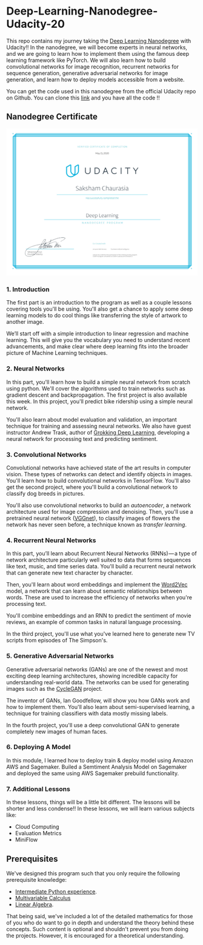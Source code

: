 # Deep-Learning-Nanodegree-Udacity-20

This repo contains my journey taking the [Deep Learning Nanodegree](https://www.udacity.com/course/deep-learning-nanodegree--nd101) with Udacity!! In the nanodegree, we will become experts in neural networks, and we are going to learn how to implement them using the famous deep learning framework like PyTorch. We will also learn how to build convolutional networks for image recognition, recurrent networks for sequence generation, generative adversarial networks for image generation, and learn how to deploy models accessible from a website.

You can get the code used in this nanodegree from the official Udacity repo on Github. You can clone this [link](https://github.com/udacity/deep-learning) and you have all the code !!

## Nanodegree Certificate
![alt](https://github.com/imsaksham-c/UdacityDeepLearningNanodegree/blob/master/certificate.jpg)


### 1. Introduction 

The first part is an introduction to the program as well as a couple lessons covering tools you'll be using. You'll also get a chance to apply some deep learning models to do cool things like transferring the style of artwork to another image.

We’ll start off with a simple introduction to linear regression and machine learning. This will give you the vocabulary you need to understand recent advancements, and make clear where deep learning fits into the broader picture of Machine Learning techniques.


### 2. Neural Networks

In this part, you'll learn how to build a simple neural network from scratch using python. We'll cover the algorithms used to train networks such as gradient descent and backpropagation. The first project is also available this week. In this project, you'll predict bike ridership using a simple neural network.

You'll also learn about model evaluation and validation, an important technique for training and assessing neural networks. We also have guest instructor Andrew Trask, author of [Grokking Deep Learning](https://www.manning.com/books/grokking-deep-learning), developing a neural network for processing text and predicting sentiment.


### 3. Convolutional Networks

Convolutional networks have achieved state of the art results in computer vision. These types of networks can detect and identify objects in images. You'll learn how to build convolutional networks in TensorFlow. You'll also get the second project, where you'll build a convolutional network to classify dog breeds in pictures.

You'll also use convolutional networks to build an *autoencoder*, a network architecture used for image compression and denoising. Then, you'll use a pretrained neural network ([VGGnet](https://arxiv.org/pdf/1409.1556.pdf)), to classify images of flowers the network has never seen before, a technique known as *transfer learning*.


### 4. Recurrent Neural Networks

In this part, you’ll learn about Recurrent Neural Networks (RNNs) — a type of network architecture particularly well suited to data that forms sequences like text, music, and time series data. You'll build a recurrent neural network that can generate new text character by character.

Then, you'll learn about word embeddings and implement the [Word2Vec](https://en.wikipedia.org/wiki/Word2vec) model, a network that can learn about semantic relationships between words. These are used to increase the efficiency of networks when you're processing text.

You'll combine embeddings and an RNN to predict the sentiment of movie reviews, an example of common tasks in natural language processing.

In the third project, you'll use what you've learned here to generate new TV scripts from episodes of The Simpson's.



### 5. Generative Adversarial Networks

Generative adversarial networks (GANs) are one of the newest and most exciting deep learning architectures, showing incredible capacity for understanding real-world data. The networks can be used for generating images such as the [CycleGAN](https://github.com/junyanz/CycleGAN) project.

The inventor of GANs, Ian Goodfellow, will show you how GANs work and how to implement them. You'll also learn about semi-supervised learning, a technique for training classifiers with data mostly missing labels.

In the fourth project, you'll use a deep convolutional GAN to generate completely new images of human faces.



### 6. Deploying A Model

In this module, I learned how to deploy train & deploy model using Amazon AWS and Sagemaker. Builed a Semtiment Analysis Model on Sagemaker and deployed the same using AWS Sagemaker prebuild functionality.



### 7. Additional Lessons

In these lessons, things will be a little bit different. The lessons will be shorter and less condense!! In these lessons, we will learn various subjects like:

- Cloud Computing
- Evaluation Metrics
- MiniFlow



## Prerequisites

We've designed this program such that you only require the following prerequisite knowledge:

-  [Intermediate Python experience](https://www.udacity.com/course/programming-foundations-with-python--ud036).
-  [Multivariable Calculus](https://www.khanacademy.org/math/multivariable-calculus)
-  [Linear Algebra](https://www.khanacademy.org/math/linear-algebra).

That being said, we've included a lot of the detailed mathematics for those of you who do want to go in depth and understand the theory behind these concepts. Such content is optional and shouldn't prevent you from doing the projects. However, it is encouraged for a theoretical understanding.
